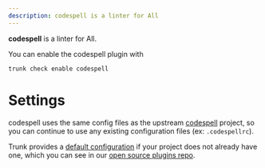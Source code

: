 ```yaml
---
description: codespell is a linter for All
---
```


**codespell** is a linter for All.

You can enable the codespell plugin with

```shell
trunk check enable codespell
```

# Settings

codespell uses the same config files as the
upstream [codespell](https://github.com/codespell-project/codespell#readme) project, so you can continue to use any
existing configuration files (ex: `.codespellrc`).
    

Trunk provides a [default configuration](https://github.com/trunk-io/plugins/tree/main/linters/codespell) if your project does not already have one,
which you can see in our [open source plugins repo](https://github.com/trunk-io/plugins/tree/main).
